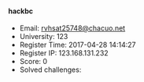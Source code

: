 #### hackbc  

* Email: rvhsat25748@chacuo.net  
* University: 123  
* Register Time: 2017-04-28 14:14:27  
* Register IP: 123.168.131.232  
* Score: 0  
* Solved challenges: 
